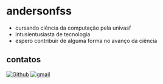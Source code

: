 # andersonfss
- cursando ciência da computação pela univasf
- intusientusiasta de tecnologia
- espero contribuir de alguma forma no avanço da ciência

## contatos
[![Github](https://img.shields.io/badge/github-000?style=for-the-badge&logo=github&logoColor=0E76A8)](https://github.com/andersonfss)
[![gmail](https://img.shields.io/badge/gmail-000?style=for-the-badge&logo=gmail&logoColor=#db4a39)](mailto:anderson.fss@discente.univasf.edu.br)